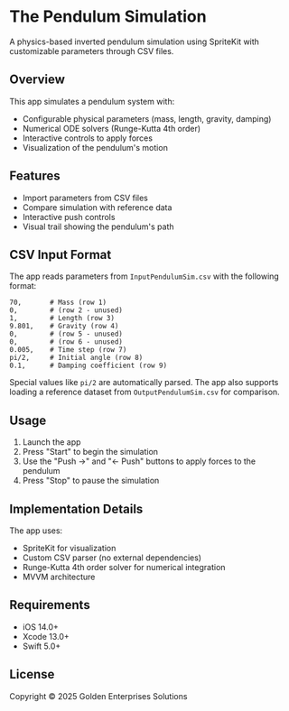 # The Pendulum Simulation

A physics-based inverted pendulum simulation using SpriteKit with customizable parameters through CSV files.

## Overview

This app simulates a pendulum system with:
- Configurable physical parameters (mass, length, gravity, damping)
- Numerical ODE solvers (Runge-Kutta 4th order)
- Interactive controls to apply forces
- Visualization of the pendulum's motion

## Features

- Import parameters from CSV files
- Compare simulation with reference data
- Interactive push controls
- Visual trail showing the pendulum's path

## CSV Input Format

The app reads parameters from `InputPendulumSim.csv` with the following format:

```
70,       # Mass (row 1)
0,        # (row 2 - unused)
1,        # Length (row 3)
9.801,    # Gravity (row 4)
0,        # (row 5 - unused)
0,        # (row 6 - unused)
0.005,    # Time step (row 7)
pi/2,     # Initial angle (row 8)
0.1,      # Damping coefficient (row 9)
```

Special values like `pi/2` are automatically parsed. The app also supports loading a reference dataset from `OutputPendulumSim.csv` for comparison.

## Usage

1. Launch the app
2. Press "Start" to begin the simulation
3. Use the "Push →" and "← Push" buttons to apply forces to the pendulum
4. Press "Stop" to pause the simulation

## Implementation Details

The app uses:
- SpriteKit for visualization
- Custom CSV parser (no external dependencies)
- Runge-Kutta 4th order solver for numerical integration
- MVVM architecture

## Requirements

- iOS 14.0+
- Xcode 13.0+
- Swift 5.0+

## License

Copyright © 2025 Golden Enterprises Solutions